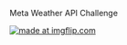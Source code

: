 
Meta Weather API Challenge 

<a href="https://imgflip.com/gif/2fdago"><img src="https://i.imgflip.com/2fdago.gif" title="made at imgflip.com"/></a>
